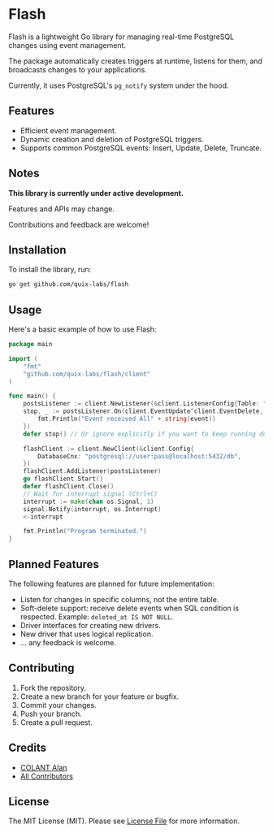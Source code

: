 # Flash

Flash is a lightweight Go library for managing real-time PostgreSQL changes using event management.

The package automatically creates triggers at runtime, listens for them, and broadcasts changes to your applications.

Currently, it uses PostgreSQL's `pg_notify` system under the hood.

## Features

- Efficient event management.
- Dynamic creation and deletion of PostgreSQL triggers.
- Supports common PostgreSQL events: Insert, Update, Delete, Truncate.

## Notes
**This library is currently under active development.**

Features and APIs may change.

Contributions and feedback are welcome!


## Installation

To install the library, run:

```bash
go get github.com/quix-labs/flash
```
## Usage

Here's a basic example of how to use Flash:

```go
package main

import (
	"fmt"
	"github.com/quix-labs/flash/client"
)

func main() {
	postsListener := client.NewListener(&client.ListenerConfig{Table: "posts"})
	stop, _ := postsListener.On(client.EventUpdate^client.EventDelete, func(event client.Event) {
		fmt.Println("Event received All" + string(event))
	})
	defer stop() // Or ignore explicitly if you want to keep running during all application lifetime

	flashClient := client.NewClient(&client.Config{
		DatabaseCnx: "postgresql://user:pass@localhost:5432/db",
	})
	flashClient.AddListener(postsListener)
	go flashClient.Start()
	defer flashClient.Close()
	// Wait for interrupt signal (Ctrl+C)
	interrupt := make(chan os.Signal, 1)
	signal.Notify(interrupt, os.Interrupt)
	<-interrupt

	fmt.Println("Program terminated.")
}
```

## Planned Features

The following features are planned for future implementation:

- Listen for changes in specific columns, not the entire table.
- Soft-delete support: receive delete events when SQL condition is respected. Example: `deleted_at IS NOT NULL`.
- Driver interfaces for creating new drivers.
- New driver that uses logical replication.
- ... any feedback is welcome.


## Contributing

1. Fork the repository.
2. Create a new branch for your feature or bugfix.
3. Commit your changes.
4. Push your branch.
5. Create a pull request.


## Credits

- [COLANT Alan](https://github.com/alancolant)
- [All Contributors](../../contributors)

## License

The MIT License (MIT). Please see [License File](LICENSE.md) for more information.


